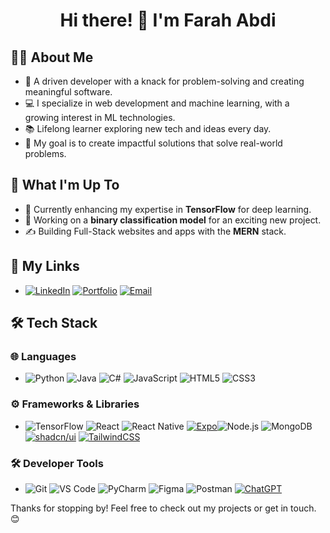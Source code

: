 # <div align="center">Hi there! 👋 I'm **Farah Abdi** </div>

## 🙋‍♂️ About Me  
- 🌟 A driven developer with a knack for problem-solving and creating meaningful software.  
- 💻 I specialize in web development and machine learning, with a growing interest in ML technologies.  
- 📚 Lifelong learner exploring new tech and ideas every day.  
- 🎯 My goal is to create impactful solutions that solve real-world problems.  

## 🚀 What I'm Up To  
- 🌱 Currently enhancing my expertise in **TensorFlow** for deep learning.  
- 🔭 Working on a **binary classification model** for an exciting new project.  
- ✍️ Building Full-Stack websites and apps with the **MERN** stack. 

## 🔗 My Links  
- [![LinkedIn](https://img.shields.io/badge/-LinkedIn-0A66C2?style=flat-square&logo=linkedin&logoColor=white)](https://www.linkedin.com/in/faabdi/) [![Portfolio](https://img.shields.io/badge/-Portfolio-000000?style=flat-square&logo=web&logoColor=white)](https://your-portfolio-url.com) [![Email](https://img.shields.io/badge/-Email-D14836?style=flat-square&logo=gmail&logoColor=white)](mailto:farahaabdi22@gmail.com)  

## 🛠️ Tech Stack  

### 🌐 Languages  
- ![Python](https://img.shields.io/badge/-Python-3776AB?style=flat-square&logo=python&logoColor=white) ![Java](https://img.shields.io/badge/-Java-007396?style=flat-square&logo=java&logoColor=white) ![C#](https://img.shields.io/badge/-C%23-239120?style=flat-square&logo=c-sharp&logoColor=white) ![JavaScript](https://img.shields.io/badge/-JavaScript-F7DF1E?style=flat-square&logo=javascript&logoColor=black) ![HTML5](https://img.shields.io/badge/-HTML5-E34F26?style=flat-square&logo=html5&logoColor=white) ![CSS3](https://img.shields.io/badge/-CSS3-1572B6?style=flat-square&logo=css3&logoColor=white)  

### ⚙️ Frameworks & Libraries  
- ![TensorFlow](https://img.shields.io/badge/-TensorFlow-FF6F00?style=flat-square&logo=tensorflow&logoColor=white) ![React](https://img.shields.io/badge/-React-61DAFB?style=flat-square&logo=react&logoColor=black) ![React Native](https://img.shields.io/badge/-React%20Native-61DAFB?style=flat-square&logo=react&logoColor=black) [![Expo](https://img.shields.io/badge/Expo-000020?logo=expo&logoColor=fff)](#)![Node.js](https://img.shields.io/badge/-Node.js-339933?style=flat-square&logo=node.js&logoColor=white) ![MongoDB](https://img.shields.io/badge/-MongoDB-47A248?style=flat-square&logo=mongodb&logoColor=white) [![shadcn/ui](https://img.shields.io/badge/shadcn%2Fui-000?logo=shadcnui&logoColor=fff)](#) 	[![TailwindCSS](https://img.shields.io/badge/Tailwind%20CSS-%2338B2AC.svg?logo=tailwind-css&logoColor=white)](#)

### 🛠️ Developer Tools  
- ![Git](https://img.shields.io/badge/-Git-F05032?style=flat-square&logo=git&logoColor=white) ![VS Code](https://img.shields.io/badge/-Visual%20Studio%20Code-007ACC?style=flat-square&logo=visual-studio-code&logoColor=white) ![PyCharm](https://img.shields.io/badge/-PyCharm-000000?style=flat-square&logo=pycharm&logoColor=white) ![Figma](https://img.shields.io/badge/-Figma-F24E1E?style=flat-square&logo=figma&logoColor=white) ![Postman](https://img.shields.io/badge/-Postman-FF6C37?style=flat-square&logo=postman&logoColor=white) [![ChatGPT](https://img.shields.io/badge/ChatGPT-74aa9c?logo=openai&logoColor=white)](#)


 
Thanks for stopping by! Feel free to check out my projects or get in touch. 😊  
